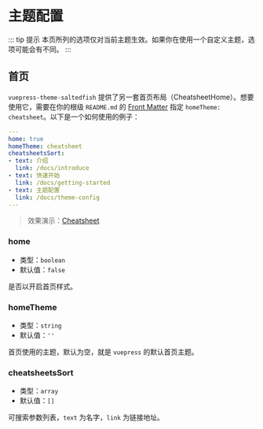 # 主题配置

::: tip 提示
本页所列的选项仅对当前主题生效。如果你在使用一个自定义主题，选项可能会有不同。
:::

## 首页

`vuepress-theme-saltedfish` 提供了另一套首页布局（CheatsheetHome）。想要使用它，需要在你的根级 `README.md` 的 [Front Matter](https://vuepress.vuejs.org/zh/guide/markdown.html#front-matter) 指定 `homeTheme: cheatsheet`。以下是一个如何使用的例子：

``` yaml
---
home: true
homeTheme: cheatsheet
cheatsheetsSort:
- text: 介绍
  link: /docs/introduce
- text: 快速开始
  link: /docs/getting-started
- text: 主题配置
  link: /docs/theme-config
---
```

> 效果演示：[Cheatsheet](/example/cheatsheet-home)

### home

- 类型：`boolean`
- 默认值：`false`

是否以开启首页样式。

### homeTheme

- 类型：`string`
- 默认值：`''`

首页使用的主题，默认为空，就是 `vuepress` 的默认首页主题。

### cheatsheetsSort

- 类型：`array`
- 默认值：`[]`

可搜索参数列表，`text` 为名字，`link` 为链接地址。